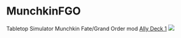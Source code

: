 # MunchkinFGO
Tabletop Simulator Munchkin Fate/Grand Order mod
[Ally Deck 1](https://raw.githubusercontent.com/4keY/MunchkinFGO/main/Allies/deck1.png)
<img src="https://raw.githubusercontent.com/4keY/MunchkinFGO/main/Allies/deck1.png" >
